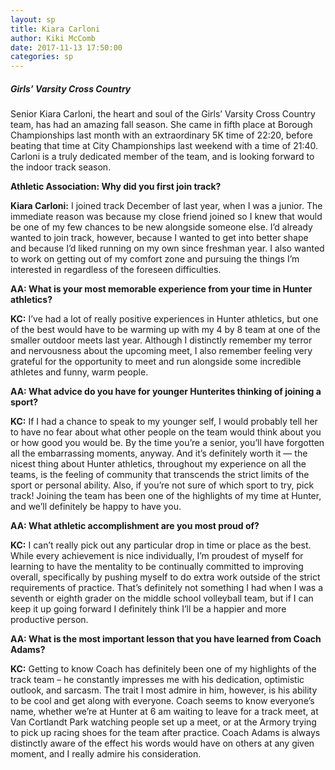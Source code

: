 ```yaml
---
layout: sp
title: Kiara Carloni
author: Kiki McComb
date: 2017-11-13 17:50:00
categories: sp
---
```


##### Girls’ Varsity Cross Country

Senior Kiara Carloni, the heart and soul of the Girls’ Varsity Cross Country team, has had an amazing fall season. She came in fifth place at Borough Championships last month with an extraordinary 5K time of 22:20, before beating that time at City Championships last weekend with a time of 21:40. Carloni is a truly dedicated member of the team, and is looking forward to the indoor track season.

**Athletic Association: Why did you first join track?**

**Kiara Carloni:** I joined track December of last year, when I was a junior. The immediate reason was because my close friend joined so I knew that would be one of my few chances to be new alongside someone else. I’d already wanted to join track, however, because I wanted to get into better shape and because I’d liked running on my own since freshman year. I also wanted to work on getting out of my comfort zone and pursuing the things I’m interested in regardless of the foreseen difficulties.

**AA: What is your most memorable experience from your time in Hunter athletics?**

**KC:** I’ve had a lot of really positive experiences in Hunter athletics, but one of the best would have to be warming up with my 4 by 8 team at one of the smaller outdoor meets last year. Although I distinctly remember my terror and nervousness about the upcoming meet, I also remember feeling very grateful for the opportunity to meet and run alongside some incredible athletes and funny, warm people.

**AA: What advice do you have for younger Hunterites thinking of joining a sport?**

**KC:** If I had a chance to speak to my younger self, I would probably tell her to have no fear about what other people on the team would think about you or how good you would be. By the time you’re a senior, you’ll have forgotten all the embarrassing moments, anyway. And it’s definitely worth it — the nicest thing about Hunter athletics, throughout my experience on all the teams, is the feeling of community that transcends the strict limits of the sport or personal ability. Also, if you’re not sure of which sport to try, pick track! Joining the team has been one of the highlights of my time at Hunter, and we’ll definitely be happy to have you.

**AA: What athletic accomplishment are you most proud of?**

**KC:** I can’t really pick out any particular drop in time or place as the best. While every achievement is nice individually, I’m proudest of myself for learning to have the mentality to be continually committed to improving overall, specifically by pushing myself to do extra work outside of the strict requirements of practice. That’s definitely not something I had when I was a seventh or eighth grader on the middle school volleyball team, but if I can keep it up going forward I definitely think I’ll be a happier and more productive person.

**AA: What is the most important lesson that you have learned from Coach Adams?**

**KC:** Getting to know Coach has definitely been one of my highlights of the track team – he constantly impresses me with his dedication, optimistic outlook, and sarcasm. The trait I most admire in him, however, is his ability to be cool and get along with everyone. Coach seems to know everyone’s name, whether we’re at Hunter at 6 am waiting to leave for a track meet, at Van Cortlandt Park watching people set up a meet, or at the Armory trying to pick up racing shoes for the team after practice. Coach Adams is always distinctly aware of the effect his words would have on others at any given moment, and I really admire his consideration.
